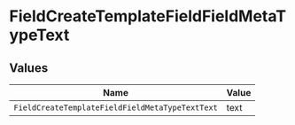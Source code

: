 # FieldCreateTemplateFieldFieldMetaTypeText


## Values

| Name                                            | Value                                           |
| ----------------------------------------------- | ----------------------------------------------- |
| `FieldCreateTemplateFieldFieldMetaTypeTextText` | text                                            |